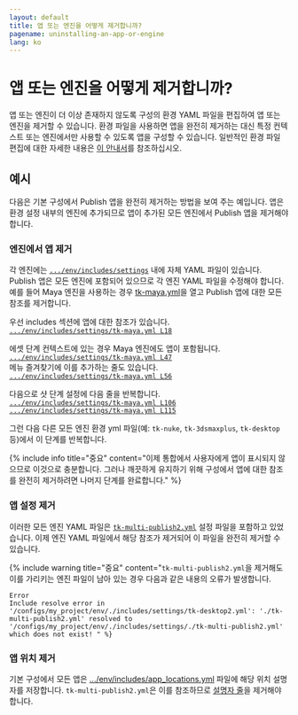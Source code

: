 ```yaml
---
layout: default
title: 앱 또는 엔진을 어떻게 제거합니까?
pagename: uninstalling-an-app-or-engine
lang: ko
---
```


# 앱 또는 엔진을 어떻게 제거합니까?

앱 또는 엔진이 더 이상 존재하지 않도록 구성의 환경 YAML 파일을 편집하여 앱 또는 엔진을 제거할 수 있습니다.
환경 파일을 사용하면 앱을 완전히 제거하는 대신 특정 컨텍스트 또는 엔진에서만 사용할 수 있도록 앱을 구성할 수 있습니다.
일반적인 환경 파일 편집에 대한 자세한 내용은 [이 안내서](../../toolkit/learning-resources/guides/editing_app_setting.md)를 참조하십시오.

## 예시

다음은 기본 구성에서 Publish 앱을 완전히 제거하는 방법을 보여 주는 예입니다.
앱은 환경 설정 내부의 엔진에 추가되므로 앱이 추가된 모든 엔진에서 Publish 앱을 제거해야 합니다.

### 엔진에서 앱 제거

각 엔진에는 [`.../env/includes/settings`](https://github.com/shotgunsoftware/tk-config-default2/tree/e09236bf4b91a6dd79ca5b3ef1258d0eb0afd871/env/includes/settings) 내에 자체 YAML 파일이 있습니다. Publish 앱은 모든 엔진에 포함되어 있으므로 각 엔진 YAML 파일을 수정해야 합니다. 예를 들어 Maya 엔진을 사용하는 경우 [tk-maya.yml](https://github.com/shotgunsoftware/tk-config-default2/blob/e09236bf4b91a6dd79ca5b3ef1258d0eb0afd871/env/includes/settings/tk-maya.yml)을 열고 Publish 앱에 대한 모든 참조를 제거합니다.

우선 includes 섹션에 앱에 대한 참조가 있습니다.<br/>
[`.../env/includes/settings/tk-maya.yml L18`](https://github.com/shotgunsoftware/tk-config-default2/blob/e09236bf4b91a6dd79ca5b3ef1258d0eb0afd871/env/includes/settings/tk-maya.yml#L18)

에셋 단계 컨텍스트에 있는 경우 Maya 엔진에도 앱이 포함됩니다.<br/>
[`.../env/includes/settings/tk-maya.yml L47`](https://github.com/shotgunsoftware/tk-config-default2/blob/e09236bf4b91a6dd79ca5b3ef1258d0eb0afd871/env/includes/settings/tk-maya.yml#L47)<br/>메뉴 즐겨찾기에 이를 추가하는 줄도 있습니다.<br/>
[`.../env/includes/settings/tk-maya.yml L56`](https://github.com/shotgunsoftware/tk-config-default2/blob/e09236bf4b91a6dd79ca5b3ef1258d0eb0afd871/env/includes/settings/tk-maya.yml#L56)

다음으로 샷 단계 설정에 다음 줄을 반복합니다.<br/>
[`.../env/includes/settings/tk-maya.yml L106`](https://github.com/shotgunsoftware/tk-config-default2/blob/e09236bf4b91a6dd79ca5b3ef1258d0eb0afd871/env/includes/settings/tk-maya.yml#L106)<br/>
[`.../env/includes/settings/tk-maya.yml L115`](https://github.com/shotgunsoftware/tk-config-default2/blob/e09236bf4b91a6dd79ca5b3ef1258d0eb0afd871/env/includes/settings/tk-maya.yml#L115)

그런 다음 다른 모든 엔진 환경 yml 파일(예: `tk-nuke`, `tk-3dsmaxplus`, `tk-desktop` 등)에서 이 단계를 반복합니다.

{% include info title="중요" content="이제 통합에서 사용자에게 앱이 표시되지 않으므로 이것으로 충분합니다. 그러나 깨끗하게 유지하기 위해 구성에서 앱에 대한 참조를 완전히 제거하려면 나머지 단계를 완료합니다." %}

### 앱 설정 제거

이러한 모든 엔진 YAML 파일은 [`tk-multi-publish2.yml`](https://github.com/shotgunsoftware/tk-config-default2/blob/e09236bf4b91a6dd79ca5b3ef1258d0eb0afd871/env/includes/settings/tk-multi-publish2.yml) 설정 파일을 포함하고 있었습니다. 이제 엔진 YAML 파일에서 해당 참조가 제거되어 이 파일을 완전히 제거할 수 있습니다.

{% include warning title="중요" content="`tk-multi-publish2.yml`을 제거해도 이를 가리키는 엔진 파일이 남아 있는 경우 다음과 같은 내용의 오류가 발생합니다.

    Error
    Include resolve error in '/configs/my_project/env/./includes/settings/tk-desktop2.yml': './tk-multi-publish2.yml' resolved to '/configs/my_project/env/./includes/settings/./tk-multi-publish2.yml' which does not exist! " %}

### 앱 위치 제거

기본 구성에서 모든 앱은 [.../env/includes/app_locations.yml](https://github.com/shotgunsoftware/tk-config-default2/blob/e09236bf4b91a6dd79ca5b3ef1258d0eb0afd871/env/includes/app_locations.yml) 파일에 해당 위치 설명자를 저장합니다. `tk-multi-publish2.yml`은 이를 참조하므로 [설명자 줄](https://github.com/shotgunsoftware/tk-config-default2/blob/e09236bf4b91a6dd79ca5b3ef1258d0eb0afd871/env/includes/app_locations.yml#L52-L56)을 제거해야 합니다.
